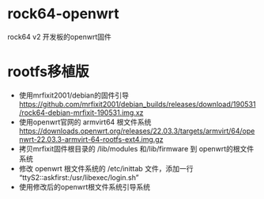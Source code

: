 # rock64-openwrt
rock64 v2 开发板的openwrt固件

# rootfs移植版
* 使用mrfixit2001/debian的固件引导 https://github.com/mrfixit2001/debian_builds/releases/download/190531/rock64-debian-mrfixit-190531.img.xz
* 使用openwrt官网的 armvirt64 根文件系统 https://downloads.openwrt.org/releases/22.03.3/targets/armvirt/64/openwrt-22.03.3-armvirt-64-rootfs-ext4.img.gz
* 拷贝mrfixit固件根目录的 /lib/modules 和/lib/firmware 到 openwrt的根文件系统
* 修改 openwrt 根文件系统的 /etc/inittab 文件，添加一行 “ttyS2::askfirst:/usr/libexec/login.sh”
* 使用修改后的openwrt根文件系统引导系统
